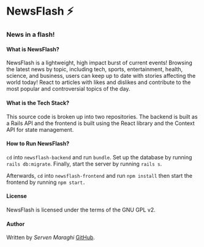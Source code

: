 # NewsFlash ⚡

### News in a flash!

#### What is NewsFlash?

NewsFlash is a lightweight, high impact burst of current events! Browsing the latest news by topic, including tech, sports, entertainment, health, science, and business, users can keep up to date with stories affecting the world today! React to articles with likes and dislikes and contribute to the most popular and controversial topics of the day.

#### What is the Tech Stack?

This source code is broken up into two repositories. The backend is built as a Rails API and the frontend is built using the React library and the Context API for state management. 

#### How to Run NewsFlash?

`cd` into `newsflash-backend` and run `bundle`. Set up the database by running `rails db:migrate`. Finally, start the server by running `rails s`. 

Afterwards, `cd` into `newsflash-frontend` and run `npm install` then start the frontend by running `npm start.` 

#### License

NewsFlash is licensed under the terms of the GNU GPL v2.

#### Author

Written by _Serven Maraghi_ [GitHub](https://github.com/smaraghi/).
